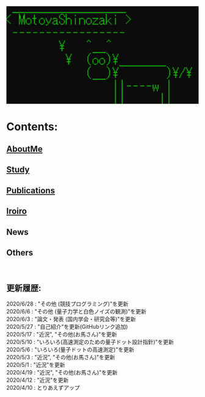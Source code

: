 <img src="./Top.png" width="600px">

# Contents:
## [AboutMe](./content/introduction/introduction.md)
## [Study](./content/study/study.md)
## [Publications](./content/publication/publication.md)
## [Iroiro](./iroiro/iroiro.md)
## News
## Others
<br>

## 更新履歴:
2020/6/28 : "その他 (競技プログラミング)"を更新<br>
2020/6/6  : "その他 (量子力学と白色ノイズの観測)"を更新<br>
2020/6/3  : "論文・発表 (国内学会・研究会等)"を更新<br>
2020/5/27 : "自己紹介"を更新(GitHubリンク追加)<br>
2020/5/17 : "近況", "その他(お馬さん)"を更新<br>
2020/5/10 : "いろいろ(高速測定のための量子ドット設計指針)"を更新<br>
2020/5/6  : "いろいろ(量子ドットの高速測定)"を更新<br>
2020/5/3  : "近況", "その他(お馬さん)"を更新<br>
2020/5/1  : "近況"を更新<br>
2020/4/19 : "近況", "その他(お馬さん)"を更新<br>
2020/4/12 : "近況"を更新<br>
2020/4/10 : とりあえずアップ<br>